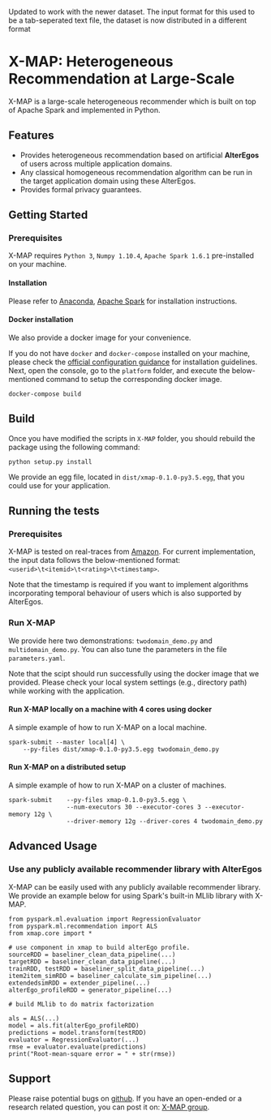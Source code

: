 Updated to work with the newer dataset. The input format for this used to be a tab-seperated text file, the dataset is now distributed in a different format 

# X-MAP: Heterogeneous Recommendation at Large-Scale

X-MAP is a large-scale heterogeneous recommender which is built on top of Apache Spark and implemented in Python.

## Features
- Provides heterogeneous recommendation based on artificial **AlterEgos** of users across multiple application domains.
- Any classical homogeneous recommendation algorithm can be run in the target application domain using these AlterEgos.
- Provides formal privacy guarantees.


## Getting Started

### Prerequisites
X-MAP requires `Python 3`, `Numpy 1.10.4`, `Apache Spark 1.6.1` pre-installed on your machine.

#### Installation
Please refer to
[Anaconda](https://www.continuum.io/downloads), [Apache Spark](http://spark.apache.org/) for installation instructions.

#### Docker installation
We also provide a docker image for your convenience.

If you do not have `docker` and `docker-compose` installed on your machine, please check the [official configuration guidance](https://www.docker.com/products/overview) for installation guidelines.
Next, open the console, go to the `platform` folder, and execute the below-mentioned command to setup the corresponding docker image.

```
docker-compose build
```

## Build
Once you have modified the scripts in `X-MAP` folder, you should rebuild the package using the following command:

```
python setup.py install
```

We provide an egg file, located in `dist/xmap-0.1.0-py3.5.egg`, that you could use for your application.

## Running the tests
### Prerequisites
X-MAP is tested on real-traces from [Amazon](https://snap.stanford.edu/data/web-Amazon.html). For current implementation, the input data follows the below-mentioned format:
`<userid>\t<itemid>\t<rating>\t<timestamp>`.

Note that the timestamp is required if you want to implement algorithms incorporating temporal behaviour of users which is also supported by AlterEgos.

### Run X-MAP
We provide here two demonstrations: `twodomain_demo.py` and `multidomain_demo.py`. You can also tune the parameters in the file `parameters.yaml`.

Note that the scipt should run successfully using the docker image that we provided. Please check your local system settings (e.g., directory path) while working with the application.

#### Run X-MAP locally on a machine with 4 cores using docker
A simple example of how to run X-MAP on a local machine.

```
spark-submit --master local[4] \
    --py-files dist/xmap-0.1.0-py3.5.egg twodomain_demo.py
```

#### Run X-MAP on a distributed setup
A simple example of how to run X-MAP on a cluster of machines.

```
spark-submit 	--py-files xmap-0.1.0-py3.5.egg \
				--num-executors 30 --executor-cores 3 --executor-memory 12g \
				--driver-memory 12g --driver-cores 4 twodomain_demo.py
```

## Advanced Usage
### Use any publicly available recommender library with AlterEgos
X-MAP can be easily used with any publicly available recommender library. We provide an example below for using Spark's built-in MLlib library with X-MAP.

```
from pyspark.ml.evaluation import RegressionEvaluator
from pyspark.ml.recommendation import ALS
from xmap.core import *

# use component in xmap to build alterEgo profile.
sourceRDD = baseliner_clean_data_pipeline(...)
targetRDD = baseliner_clean_data_pipeline(...)
trainRDD, testRDD = baseliner_split_data_pipeline(...)
item2item_simRDD = baseliner_calculate_sim_pipeline(...)
extendedsimRDD = extender_pipeline(...)
alterEgo_profileRDD = generator_pipeline(...)

# build MLlib to do matrix factorization

als = ALS(...)
model = als.fit(alterEgo_profileRDD)
predictions = model.transform(testRDD)
evaluator = RegressionEvaluator(...)
rmse = evaluator.evaluate(predictions)
print("Root-mean-square error = " + str(rmse))
```

## Support
Please raise potential bugs on [github](https://github.com/LPD-EPFL-ML/X-MAP/issues). If you have an open-ended or a research related question, you can post it on: [X-MAP group](https://groups.google.com/forum/#!forum/x-map).
